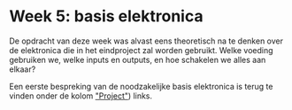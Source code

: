 # Week 5: basis elektronica

De opdracht van deze week was alvast eens theoretisch na te denken over de elektronica die in het eindproject zal worden gebruikt. Welke voeding gebruiken we, welke inputs en outputs, en hoe schakelen we alles aan elkaar?

Een eerste bespreking van de noodzakelijke basis elektronica is terug te vinden onder de kolom ["Project"](../Project/02.html)) links.
